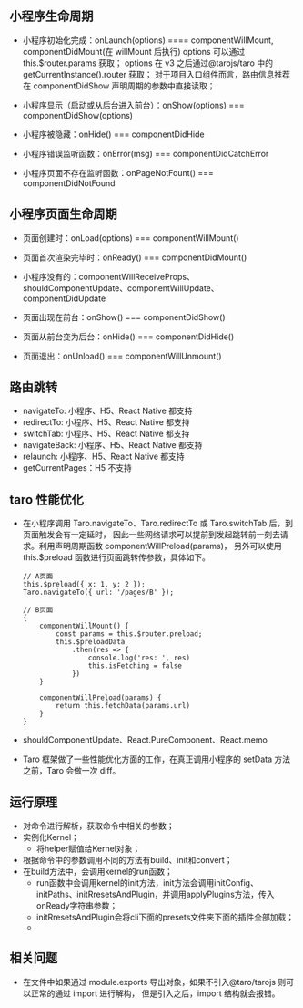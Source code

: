 ## 小程序生命周期

-   小程序初始化完成：onLaunch(options) ==== componentWillMount, componentDidMount(在 willMount 后执行)
    options 可以通过 this.$router.params 获取；
    options 在 v3 之后通过@tarojs/taro 中的 getCurrentInstance().router 获取；
    对于项目入口组件而言，路由信息推荐在 componentDidShow 声明周期的参数中直接读取；

-   小程序显示（启动或从后台进入前台）：onShow(options) === componentDidShow(options)

-   小程序被隐藏：onHide() === componentDidHide

-   小程序错误监听函数：onError(msg) === componentDidCatchError

-   小程序页面不存在监听函数：onPageNotFount() === componentDidNotFound

## 小程序页面生命周期

-   页面创建时：onLoad(options) === componentWillMount()
-   页面首次渲染完毕时：onReady() === componentDidMount()

-   小程序没有的：componentWillReceiveProps、shouldComponentUpdate、componentWillUpdate、componentDidUpdate

-   页面出现在前台：onShow() === componentDidShow()
-   页面从前台变为后台：onHide() === componentDidHide()
-   页面退出：onUnload() === componentWillUnmount()

## 路由跳转

-   navigateTo: 小程序、H5、React Native 都支持
-   redirectTo: 小程序、H5、React Native 都支持
-   switchTab: 小程序、H5、React Native 都支持
-   navigateBack: 小程序、H5、React Native 都支持
-   relaunch: 小程序、H5、React Native 都支持
-   getCurrentPages：H5 不支持

## taro 性能优化

-   在小程序调用 Taro.navigateTo、Taro.redirectTo 或 Taro.switchTab 后，到页面触发会有一定延时，
    因此一些网络请求可以提前到发起跳转前一刻去请求。利用声明周期函数 componentWillPreload(params)，
    另外可以使用 this.\$preload 函数进行页面跳转传参数，具体如下。

    ```
    // A页面
    this.$preload({ x: 1, y: 2 });
    Taro.navigateTo({ url: '/pages/B' });

    // B页面
    {
        componentWillMount() {
            const params = this.$router.preload;
            this.$preloadData
                .then(res => {
                    console.log('res: ', res)
                    this.isFetching = false
                })
        }

        componentWillPreload(params) {
            return this.fetchData(params.url)
        }
    }
    ```

-   shouldComponentUpdate、React.PureComponent、React.memo

-   Taro 框架做了一些性能优化方面的工作，在真正调用小程序的 setData 方法之前，Taro 会做一次 diff。

## 运行原理

-   对命令进行解析，获取命令中相关的参数；
-   实例化Kernel；
    -   将helper赋值给Kernel对象；
-   根据命令中的参数调用不同的方法有build、init和convert；
-   在build方法中，会调用kernel的run函数；
    -   run函数中会调用kernel的init方法，init方法会调用initConfig、initPaths、initRresetsAndPlugin，并调用applyPlugins方法，传入onReady字符串参数；
    -   initRresetsAndPlugin会将cli下面的presets文件夹下面的插件全部加载；
    -   

## 相关问题

-   在文件中如果通过 module.exports 导出对象，如果不引入@taro/tarojs 则可以正常的通过 import 进行解构，
    但是引入之后，import 结构就会报错。
